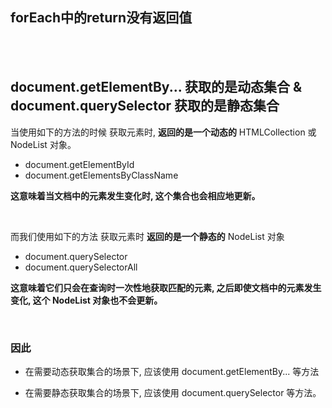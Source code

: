 ## forEach中的return没有返回值

<br><br>

## document.getElementBy... 获取的是动态集合 & document.querySelector 获取的是静态集合

当使用如下的方法的时候 获取元素时, **返回的是一个动态的** HTMLCollection 或 NodeList 对象。
- document.getElementById
- document.getElementsByClassName 

**这意味着当文档中的元素发生变化时, 这个集合也会相应地更新。**

<br>

而我们使用如下的方法 获取元素时 **返回的是一个静态的** NodeList 对象
- document.querySelector
- document.querySelectorAll 

**这意味着它们只会在查询时一次性地获取匹配的元素, 之后即使文档中的元素发生变化, 这个 NodeList 对象也不会更新。**

<br>

### 因此
- 在需要动态获取集合的场景下, 应该使用 document.getElementBy... 等方法

- 在需要静态获取集合的场景下, 应该使用 document.querySelector 等方法。